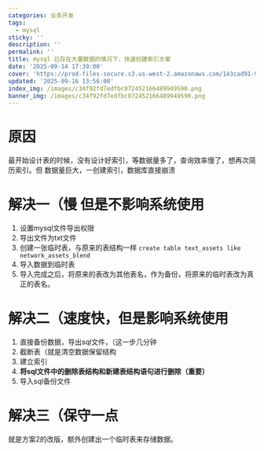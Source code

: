 ```yaml
---
categories: 业务开发
tags:
  - mysql
sticky: ''
description: ''
permalink: ''
title: mysql 已存在大量数据的情况下，快速创建索引方案
date: '2025-09-14 17:39:00'
cover: 'https://prod-files-secure.s3.us-west-2.amazonaws.com/143cad91-961b-48b0-82dc-78fbb6eb5abe/988b7974-cdc2-4e9f-acbd-04f3a00dd49f/63190571_p0.png?X-Amz-Algorithm=AWS4-HMAC-SHA256&X-Amz-Content-Sha256=UNSIGNED-PAYLOAD&X-Amz-Credential=ASIAZI2LB4664HPCDZKG%2F20250920%2Fus-west-2%2Fs3%2Faws4_request&X-Amz-Date=20250920T040047Z&X-Amz-Expires=3600&X-Amz-Security-Token=IQoJb3JpZ2luX2VjEGwaCXVzLXdlc3QtMiJIMEYCIQCy55CIC%2BklDTmtv57rWgAQqGKgKewKHdA2vf5S4Ri0JQIhAJEEDnUSl1Vv7Qkt%2BXH5TWDc%2FhVgXB6Z4DOiKZvVETTsKogECOX%2F%2F%2F%2F%2F%2F%2F%2F%2F%2FwEQABoMNjM3NDIzMTgzODA1IgwvzTlH%2FvH9nmdXAMMq3AM%2FDay58yeKU2jgQvClqkB7Cz%2FaULetnQG9dYQ9NK01msnWzI1XYZApUxF19ROux8NH7TSiFc1QYG8MiAD1cXnzHEgPy0AHHYb%2FlnE5E%2BUu1ImZDKx9vPe6zxc36Ln%2BfxczzJrJfvevVrB3UstJtayTug7IyuQrYpG56bAIWLQflp%2FXeOLiNeSpLz1EtTTm9I8WL%2FjCYeTtyU1Zog7adQJs1ZmjMYRg8vxmtUbxxE4UzK3HgiAe3D4VNDkhTcK%2BL9OLchNIXxpsp3Ygwaz95HLiSXNztGqzkjLu318I4aalVscyVtVZCb%2FhSHzSc6Wy6j1Wq1YiNjOylJw%2FEpkvvIqTW%2FBfKq0DGUGL9LWz5qO8fcPoqWLUFp4ElA%2FEdhyTgTTGFxWYL4YF1bXt%2F1vHefvu6WgV9WeZ2GaErO3Y4i4CWfvJHaovSwEtxDaI41Qxi5sEBf8ptTjzeR4j6rp%2FVOpt2h3T6L2tIk5s%2FVfo%2F78O4L9fio3Hx3NS4d3i8AIP48VXkXBzFBvIFfz%2FrN%2BkosuwhAtVcCGaVNzeACsNDydL5o2mOUwi6mUbrEf4G6LRhMKqPtiruf2DlJBb8N4Eh2ay%2BEPOr0ElFTmKqcmungbGU5wa94hG25K4kHfNODCYyrjGBjqkAXCijC1Qg%2FoNzGLaOzvYqC%2FIKyquvvBBxEDW4maOa9FJF%2Fzh8TxKxvY5geVpIzRo1lK6PIhHftMP7g0MCXzuSWuuHRkzXMP7tuUJRF0oQ9X%2FIdnVd6QByhOmWgAPMwpOUObTOC72idMjwmhcHoH5eiIvG8FvAmMXKYI5DIiVQajWF6yGTmxfHiszQpcOUIjLL6eDoOjbRKU9eHZNO2s9Pa12xDPa&X-Amz-Signature=907aaaea602a01e01769a7d5470412ef2dfc1ea2c8a7297fa12f30e0e5201c61&X-Amz-SignedHeaders=host&x-amz-checksum-mode=ENABLED&x-id=GetObject'
updated: '2025-09-16 13:56:00'
index_img: /images/c34f92fd7edfbc072452166489949590.png
banner_img: /images/c34f92fd7edfbc072452166489949590.png
---
```


# 原因


最开始设计表的时候，没有设计好索引，等数据量多了，查询效率慢了，想再次简历索引。但 数据量巨大，一创建索引，数据库直接崩溃


# 解决一（慢 但是不影响系统使用

1. 设置mysql文件导出权限
2. 导出文件为txt文件
3. 创建一张临时表，与原来的表结构一样 `create table text_assets like network_assets_blend`
4. 导入数据到临时表
5. 导入完成之后，将原来的表改为其他表名，作为备份，将原来的临时表改为真正的表名。

# 解决二（速度快，但是影响系统使用

1. 直接备份数据，导出sql文件，（这一步几分钟
2. 截断表（就是清空数据保留结构
3. 建立索引
4. **将sql文件中的删除表结构和新建表结构语句进行删除（重要）**
5. 导入sql备份文件

# 解决三（保守一点


就是方案2的改版，额外创建出一个临时表来存储数据。

